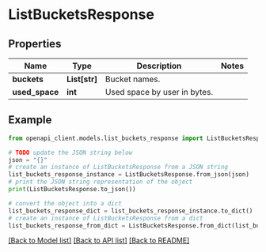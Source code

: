 # ListBucketsResponse


## Properties

Name | Type | Description | Notes
------------ | ------------- | ------------- | -------------
**buckets** | **List[str]** | Bucket names. | 
**used_space** | **int** | Used space by user in bytes. | 

## Example

```python
from openapi_client.models.list_buckets_response import ListBucketsResponse

# TODO update the JSON string below
json = "{}"
# create an instance of ListBucketsResponse from a JSON string
list_buckets_response_instance = ListBucketsResponse.from_json(json)
# print the JSON string representation of the object
print(ListBucketsResponse.to_json())

# convert the object into a dict
list_buckets_response_dict = list_buckets_response_instance.to_dict()
# create an instance of ListBucketsResponse from a dict
list_buckets_response_from_dict = ListBucketsResponse.from_dict(list_buckets_response_dict)
```
[[Back to Model list]](../README.md#documentation-for-models) [[Back to API list]](../README.md#documentation-for-api-endpoints) [[Back to README]](../README.md)



